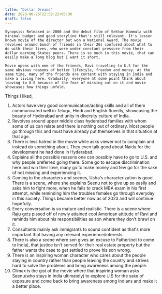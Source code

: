 ```yaml
---
title: "Dollar Dreams"
date: 2023-06-26T22:59:22+05:30
draft: false
---
```


    Synopsis: Released in 2000 and the debut film of Sekhar Kammula with minimal budget and good storyline that's still relevant. It's lesser known movie of the director but won a National Award. The movie revolves around bunch of friends in their 20s confused about what to do with their lives, who were under constant pressure from their dollar earning States peers. There is so much in this movie, that can easily make a long blog but I want it short.

    Movie opens with one of the friends, Ravi traveling to U.S for the same obvious reasons of better lifestyle, freedom and money. At the same time, many of the friends are content with staying in India and make a living here. Gradually, everyone at some point think about leaving to U.S because of the fear of missing out on it and movie showcases how things unfold. 

Things I liked,
1. Actors have very good communication/acting skills and all of them communicated well in Telugu, Hindi and English fluently, showcasing the beauty of Hyderabad and unity in diversity culture of India. 
2. Revolves around upper middle class hyderabad families with whom some of us can relate and there is nothing out of ordinary. Most people go through this and must have already put themselves in that situation at that age.
3. There is less hatred in the movie while asks viewer not to complain and instead do something about. They even talk good about Naidu for the development he had done in Hyderabad.
4. Explains all the possible reasons one can possibly have to go to U.S. and why people preferred going there. Some go to escape discrimination here and win their love, many go to make money and few go for the sake of not missing and experiencing it.
5. Coming to the characters and scenes, Usha's characterization is good. There is a scene, where she explains Seenu not to give up so easily and asks him to fight more, when he fails to crack MBA exam in his first attempt, while reminding him the troubles females go through everyday in this society. Things became better now as of 2023 and will continue hopefully. 
6. Every conversation is so mature and realistic. There is a scene where Raju gets pissed off of newly attained cool American attitude of Ravi and reminds him about his responsibilities as son where they don't brawl on it.
7. Consultants mainly ask immigrants to sound confident as that's more important that having any relevant experience/interests.
7. There is also a scene where son gives an excuse to Father(not to come to India), that justice isn't served for their real estate property but the father wants the case to get settled to prove his son wrong. 
8. There is an inspiring woman character who cares about the people staying in country rather than people leaving the country and strives hard to solve the problems and bring awareness among the people. 
9. Climax is the gist of the movie where that inspiring woman asks Seenu(who stays in India ultimately) to explore U.S for the sake of exposure and come back to bring awareness among Indians and make it a better place.